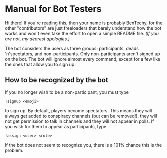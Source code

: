 # Manual for Bot Testers

Hi there! If you're reading this, then your name is probably BenTechy, for the other "contributors" are just freeloaders that barely understand how the bot works and won't even take the effort to open a simple README file. *(If you are not, my dearest apologies.)*

The bot considers the users as three groups; participants, deads 'n'spectators, and non-participants. Only non-participants aren't signed up on the bot. The bot will ignore almost every command, except for a few like the ones that allow you to sign up.

## How to be recognized by the bot

If you no longer wish to be a non-participant, you must type

    !signup <emoji>

to sign up. By default, players become spectators. This means they will always get added to conspiracy channels (but can be removed!), they will not get permission to talk in channels and they will not appear in polls. If you wish for them to appear as participants, type

    !assign <user> <role>

If the bot does not seem to recognize you, there is a 101% chance this is the problem.
